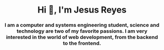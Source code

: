 <h1 align="center"> Hi 👋, I'm Jesus Reyes</h1>
<h3 align="center">I am a computer and systems engineering student, science and technology are two of my favorite passions. I am very interested in the world of web development, from the backend to the frontend.</h3>

<!--
**reyesjd/reyesjd** is a ✨ _special_ ✨ repository because its `README.md` (this file) appears on your GitHub profile.

Here are some ideas to get you started:

- 🔭 I’m currently working on ...
- 🌱 I’m currently learning ...
- 👯 I’m looking to collaborate on ...
- 🤔 I’m looking for help with ...
- 💬 Ask me about ...
- 📫 How to reach me: ...
- 😄 Pronouns: ...
- ⚡ Fun fact: ...
-->

